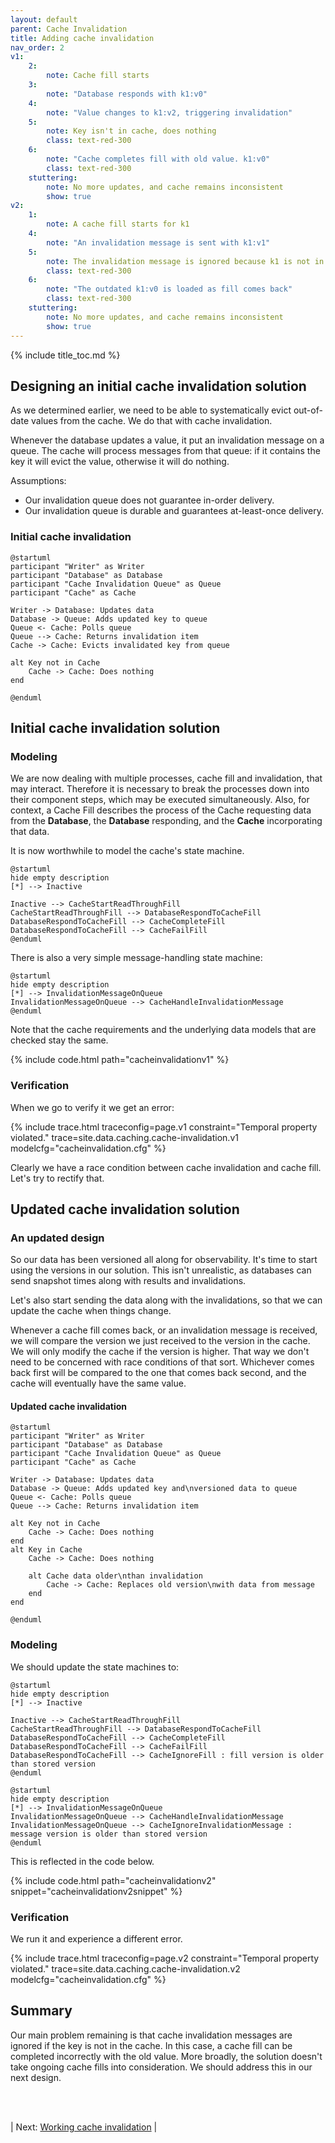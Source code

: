 ```yaml
---
layout: default
parent: Cache Invalidation
title: Adding cache invalidation
nav_order: 2
v1:
    2:
        note: Cache fill starts
    3:
        note: "Database responds with k1:v0"
    4:
        note: "Value changes to k1:v2, triggering invalidation"
    5:
        note: Key isn't in cache, does nothing
        class: text-red-300
    6:
        note: "Cache completes fill with old value. k1:v0"
        class: text-red-300
    stuttering:
        note: No more updates, and cache remains inconsistent
        show: true
v2:
    1: 
        note: A cache fill starts for k1
    4: 
        note: "An invalidation message is sent with k1:v1"
    5: 
        note: The invalidation message is ignored because k1 is not in cache
        class: text-red-300
    6: 
        note: "The outdated k1:v0 is loaded as fill comes back"
        class: text-red-300
    stuttering: 
        note: No more updates, and cache remains inconsistent
        show: true
---
```


{% include title_toc.md %}

## Designing an initial cache invalidation solution
As we determined earlier, we need to be able to systematically evict out-of-date values from the cache. We do that with cache invalidation.

Whenever the database updates a value, it put an invalidation message on a queue. The cache will process messages from that queue: if it contains the key it will evict the value, otherwise it will do nothing.

Assumptions:
- Our invalidation queue does not guarantee in-order delivery.
- Our invalidation queue is durable and guarantees at-least-once delivery.

### Initial cache invalidation
```plantuml
@startuml
participant "Writer" as Writer
participant "Database" as Database
participant "Cache Invalidation Queue" as Queue
participant "Cache" as Cache

Writer -> Database: Updates data
Database -> Queue: Adds updated key to queue
Queue <- Cache: Polls queue
Queue --> Cache: Returns invalidation item
Cache -> Cache: Evicts invalidated key from queue

alt Key not in Cache
    Cache -> Cache: Does nothing
end

@enduml
```

## Initial cache invalidation solution
### Modeling
We are now dealing with multiple processes, cache fill and invalidation, that may interact. Therefore it is necessary to break the processes down into their component steps, which may be executed simultaneously. Also, for context, a Cache Fill describes the process of the Cache requesting data from the **Database**, the **Database** responding, and the **Cache** incorporating that data.

It is now worthwhile to model the cache's state machine.

```plantuml
@startuml
hide empty description
[*] --> Inactive

Inactive --> CacheStartReadThroughFill
CacheStartReadThroughFill --> DatabaseRespondToCacheFill
DatabaseRespondToCacheFill --> CacheCompleteFill
DatabaseRespondToCacheFill --> CacheFailFill
@enduml
```

There is also a very simple message-handling state machine:
```plantuml
@startuml
hide empty description
[*] --> InvalidationMessageOnQueue
InvalidationMessageOnQueue --> CacheHandleInvalidationMessage
@enduml
```

Note that the cache requirements and the underlying data models that are checked stay the same.

{% include code.html path="cacheinvalidationv1" %}

### Verification
When we go to verify it we get an error:

{% include trace.html traceconfig=page.v1 constraint="Temporal property violated." trace=site.data.caching.cache-invalidation.v1 modelcfg="cacheinvalidation.cfg" %}

Clearly we have a race condition between cache invalidation and cache fill. Let's try to rectify that.

## Updated cache invalidation solution
### An updated design

So our data has been versioned all along for observability. It's time to start using the versions in our solution.  This isn't unrealistic, as databases can send snapshot times along with results and invalidations.

Let's also start sending the data along with the invalidations, so that we can update the cache when things change.

Whenever a cache fill comes back, or an invalidation message is received, we will compare the version we just received to the version in the cache. We will only modify the cache if the version is higher. That way we don't need to be concerned with race conditions of that sort. Whichever comes back first will be compared to the one that comes back second, and the cache will eventually have the same value.

#### Updated cache invalidation
```plantuml
@startuml
participant "Writer" as Writer
participant "Database" as Database
participant "Cache Invalidation Queue" as Queue
participant "Cache" as Cache

Writer -> Database: Updates data
Database -> Queue: Adds updated key and\nversioned data to queue
Queue <- Cache: Polls queue
Queue --> Cache: Returns invalidation item

alt Key not in Cache
    Cache -> Cache: Does nothing
end
alt Key in Cache
    Cache -> Cache: Does nothing
    
    alt Cache data older\nthan invalidation
        Cache -> Cache: Replaces old version\nwith data from message
    end
end

@enduml
```

### Modeling

We should update the state machines to:

```plantuml
@startuml
hide empty description
[*] --> Inactive

Inactive --> CacheStartReadThroughFill
CacheStartReadThroughFill --> DatabaseRespondToCacheFill
DatabaseRespondToCacheFill --> CacheCompleteFill
DatabaseRespondToCacheFill --> CacheFailFill
DatabaseRespondToCacheFill --> CacheIgnoreFill : fill version is older than stored version
@enduml
```

```plantuml
@startuml
hide empty description
[*] --> InvalidationMessageOnQueue
InvalidationMessageOnQueue --> CacheHandleInvalidationMessage
InvalidationMessageOnQueue --> CacheIgnoreInvalidationMessage : message version is older than stored version
@enduml
```

This is reflected in the code below.

{% include code.html path="cacheinvalidationv2" snippet="cacheinvalidationv2snippet" %}

### Verification
We run it and experience a different error.

{% include trace.html traceconfig=page.v2 constraint="Temporal property violated." trace=site.data.caching.cache-invalidation.v2 modelcfg="cacheinvalidation.cfg" %}

## Summary

Our main problem remaining is that cache invalidation messages are ignored if the key is not in the cache. In this case, a cache fill can be completed incorrectly with the old value. More broadly, the solution doesn't take ongoing cache fills into consideration. We should address this in our next design.

<br><br>

| Next: [Working cache invalidation](../working-cache-invalidation) |
